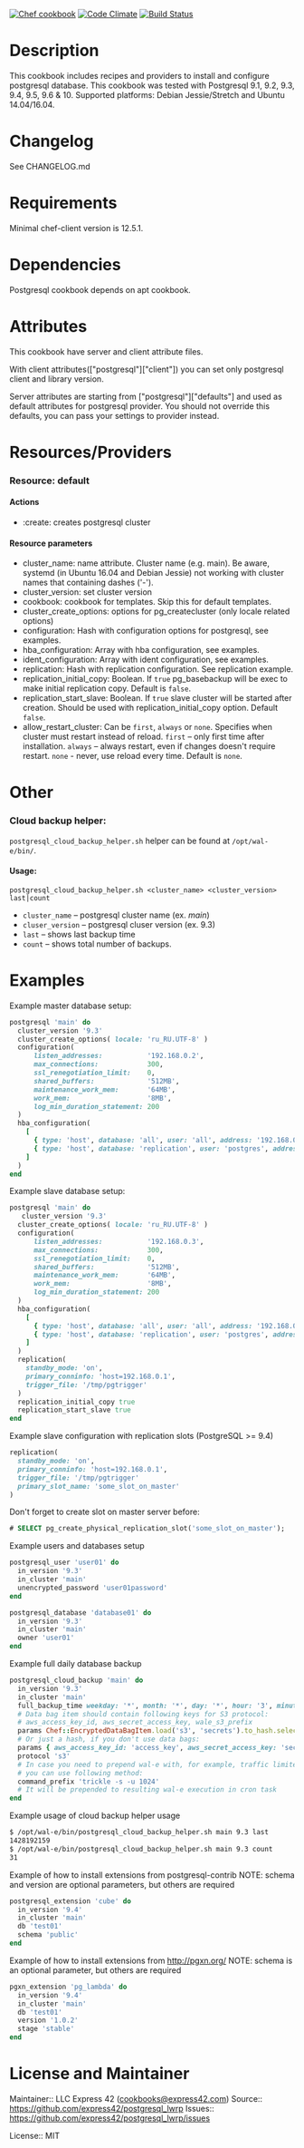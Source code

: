 [![Chef cookbook](https://img.shields.io/cookbook/v/postgresql_lwrp.svg)](https://github.com/express42/postgresql_lwrp)
[![Code Climate](https://codeclimate.com/github/express42/postgresql_lwrp/badges/gpa.svg)](https://codeclimate.com/github/express42/postgresql_lwrp)
[![Build Status](https://travis-ci.org/express42/postgresql_lwrp.svg)](https://travis-ci.org/express42/postgresql_lwrp)

Description
===========
This cookbook includes recipes and providers to install and configure postgresql database. This cookbook was tested with Postgresql 9.1, 9.2, 9.3, 9.4, 9.5, 9.6 & 10. 
Supported platforms: Debian Jessie/Stretch and Ubuntu 14.04/16.04.

Changelog
=========
See CHANGELOG.md

Requirements
============
Minimal chef-client version is 12.5.1.

Dependencies
============
Postgresql cookbook depends on apt cookbook.

Attributes
==========
This cookbook have server and client attribute files.

With client attributes(["postgresql"]["client"]) you can set only postgresql client and library version.

Server attributes are starting from ["postgresql"]["defaults"] and used as default attributes for postgresql provider. You should not override this defaults, you can pass your settings to provider instead.

Resources/Providers
===================

### Resource: default

#### Actions

- :create: creates postgresql cluster

#### Resource parameters

- cluster_name: name attribute. Cluster name (e.g. main). Be aware, systemd (in Ubuntu 16.04 and Debian Jessie) not working with cluster names that containing dashes ('-').
- cluster_version: set cluster version
- cookbook: cookbook for templates. Skip this for default templates.
- cluster_create_options: options for pg_createcluster (only locale related options)
- configuration: Hash with configuration options for postgresql, see examples.
- hba_configuration: Array with hba configuration, see examples.
- ident_configuration: Array with ident configuration, see examples.
- replication: Hash with replication configuration. See replication example.
- replication_initial_copy: Boolean. If `true` pg_basebackup will be exec to make initial replication copy. Default is `false`.
- replication_start_slave: Boolean. If `true` slave cluster will be started after creation. Should be used with replication_initial_copy option. Default `false`.
- allow_restart_cluster: Can be `first`, `always` or `none`. Specifies when cluster must restart instead of reload. `first` – only first time after installation. `always` – always restart, even if changes doesn't require restart. `none` - never, use reload every time. Default is `none`.


Other
=====
### Cloud backup helper:

`postgresql_cloud_backup_helper.sh` helper can be found at `/opt/wal-e/bin/`.

#### Usage:

`postgresql_cloud_backup_helper.sh <cluster_name> <cluster_version> last|count`

- `cluster_name` – postgresql cluster name (ex. *main*)
- `cluser_version` – postgresql cluser version (ex. 9.3)
- `last` – shows last backup time
- `count` – shows total number of backups.

Examples
========
Example master database setup:

```ruby
postgresql 'main' do
  cluster_version '9.3'
  cluster_create_options( locale: 'ru_RU.UTF-8' )
  configuration(
      listen_addresses:           '192.168.0.2',
      max_connections:            300,
      ssl_renegotiation_limit:    0,
      shared_buffers:             '512MB',
      maintenance_work_mem:       '64MB',
      work_mem:                   '8MB',
      log_min_duration_statement: 200
  )
  hba_configuration(
    [
      { type: 'host', database: 'all', user: 'all', address: '192.168.0.0/24', method: 'md5' },
      { type: 'host', database: 'replication', user: 'postgres', address: '192.168.0.3/32', method: 'trust' }
    ]
  )
end
```

Example slave database setup:

```ruby
postgresql 'main' do
   cluster_version '9.3'
  cluster_create_options( locale: 'ru_RU.UTF-8' )
  configuration(
      listen_addresses:           '192.168.0.3',
      max_connections:            300,
      ssl_renegotiation_limit:    0,
      shared_buffers:             '512MB',
      maintenance_work_mem:       '64MB',
      work_mem:                   '8MB',
      log_min_duration_statement: 200
  )
  hba_configuration(
    [
      { type: 'host', database: 'all', user: 'all', address: '192.168.0.0/24', method: 'md5' },
      { type: 'host', database: 'replication', user: 'postgres', address: '192.168.0.2/32', method: 'trust' }
    ]
  )
  replication(
    standby_mode: 'on',
    primary_conninfo: 'host=192.168.0.1',
    trigger_file: '/tmp/pgtrigger'
  )
  replication_initial_copy true
  replication_start_slave true
end
```

Example slave configuration with replication slots (PostgreSQL >= 9.4)

```ruby
replication(
  standby_mode: 'on',
  primary_conninfo: 'host=192.168.0.1',
  trigger_file: '/tmp/pgtrigger'
  primary_slot_name: 'some_slot_on_master'
)
```
Don't forget to create slot on master server before:

```sql
# SELECT pg_create_physical_replication_slot('some_slot_on_master');
```

Example users and databases setup

```ruby
postgresql_user 'user01' do
  in_version '9.3'
  in_cluster 'main'
  unencrypted_password 'user01password'
end

postgresql_database 'database01' do
  in_version '9.3'
  in_cluster 'main'
  owner 'user01'
end
```

Example full daily database backup

```ruby
postgresql_cloud_backup 'main' do
  in_version '9.3'
  in_cluster 'main'
  full_backup_time weekday: '*', month: '*', day: '*', hour: '3', minute: '0'
  # Data bag item should contain following keys for S3 protocol:
  # aws_access_key_id, aws_secret_access_key, wale_s3_prefix
  params Chef::EncryptedDataBagItem.load('s3', 'secrets').to_hash.select {|i| i != "id"}
  # Or just a hash, if you don't use data bags:
  params { aws_access_key_id: 'access_key', aws_secret_access_key: 'secret_key', wale_s3_prefix: 's3_prefix' }
  protocol 's3'
  # In case you need to prepend wal-e with, for example, traffic limiter
  # you can use following method:
  command_prefix 'trickle -s -u 1024'
  # It will be prepended to resulting wal-e execution in cron task
end
```

Example usage of cloud backup helper usage

```bash
$ /opt/wal-e/bin/postgresql_cloud_backup_helper.sh main 9.3 last
1428192159
$ /opt/wal-e/bin/postgresql_cloud_backup_helper.sh main 9.3 count
31
```

Example of how to install extensions from postgresql-contrib
NOTE: schema and version are optional parameters, but others are required

```ruby
postgresql_extension 'cube' do
  in_version '9.4'
  in_cluster 'main'
  db 'test01'
  schema 'public'
end
```
Example of how to install extensions from http://pgxn.org/
NOTE: schema is an optional parameter, but others are required

```ruby
pgxn_extension 'pg_lambda' do
  in_version '9.4'
  in_cluster 'main'
  db 'test01'
  version '1.0.2'
  stage 'stable'
end
```


# License and Maintainer

Maintainer:: LLC Express 42 (<cookbooks@express42.com>)
Source:: https://github.com/express42/postgresql_lwrp
Issues:: https://github.com/express42/postgresql_lwrp/issues

License:: MIT
